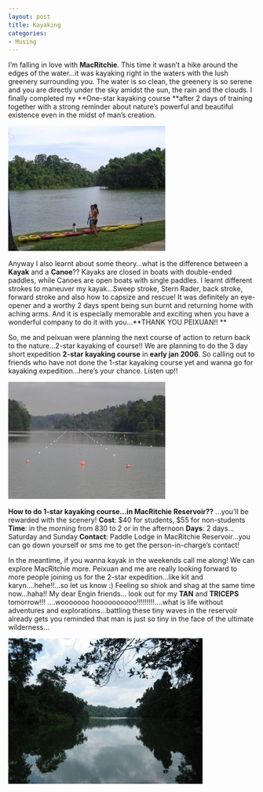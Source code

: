 ```yaml
---
layout: post
title: Kayaking
categories:
- Musing
---
```



I’m falling in love with **MacRitchie**. This time it wasn’t a hike around the edges of the water…it was kayaking right in the waters with the lush greenery surrounding you. The water is so clean, the greenery is so serene and you are directly under the sky amidst the sun, the rain and the clouds. I finally completed my **One-star kayaking course **after 2 days of training together with a strong reminder about nature’s powerful and beautiful existence even in the midst of man’s creation.

![](/img/kayak_2.jpg)

Anyway I also learnt about some theory…what is the difference between a **Kayak** and a **Canoe**?? Kayaks are closed in boats with double-ended paddles, while Canoes are open boats with single paddles. I learnt different strokes to maneuver my kayak…Sweep stroke, Stern Rader, back stroke, forward stroke and also how to capsize and rescue! It was definitely an eye-opener and a worthy 2 days spent being sun burnt and returning home with aching arms. And it is especially memorable and exciting when you have a wonderful company to do it with you…**THANK YOU PEIXUAN!! **

So, me and peixuan were planning the next course of action to return back to the nature…2-star kayaking of course!! We are planning to do the 3 day short expedition **2-star kayaking course** in **early jan 2006**. So calling out to friends who have not done the 1-star kayaking course yet and wanna go for kayaking expedition…here’s your chance. Listen up!!

![](/img/kayak_1.jpg)

**How to do 1-star kayaking course…in MacRitchie Reservoir??** …you’ll be rewarded with the scenery! **Cost**: $40 for students, $55 for non-students **Time**: in the morning from 830 to 2 or in the afternoon **Days**: 2 days…Saturday and Sunday **Contact**: Paddle Lodge in MacRitchie Reservoir…you can go down yourself or sms me to get the person-in-charge’s contact!

In the meantime, if you wanna kayak in the weekends call me along! We can explore MacRitchie more. Peixuan and me are really looking forward to more people joining us for the 2-star expedition…like kit and karyn….hehe!!...so let us know :) Feeling so shiok and shag at the same time now…haha!! My dear Engin friends… look out for my **TAN** and **TRICEPS** tomorrow!!! ....wooooooo hoooooooooo!!!!!!!!!….what is life without adventures and explorations…battling these tiny waves in the reservoir already gets you reminded that man is just so tiny in the face of the ultimate wilderness…

![](/img/kayak_3.jpg)
